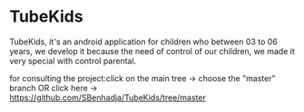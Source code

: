 # TubeKids
TubeKids, it's an android application for children who between 03 to 06 years, we develop it because the need of control of our children, we made it very special with control parental.

for consulting the project:click on the main tree -> choose the "master" branch OR click here -> https://github.com/SBenhadja/TubeKids/tree/master


